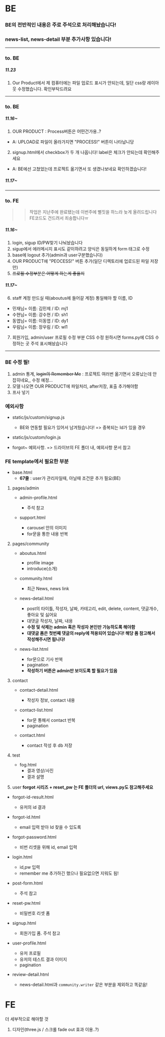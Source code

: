 # BE
### BE의 전반적인 내용은 주로 주석으로 처리해놨습니다!
### news-list, news-detail 부분 추가사항 있습니다!
---
### to. BE
##### 11.23
1. Our Product에서 제 컴퓨터에는 파일 업로드 표시가 안되는데, 일단 css랑 레이아웃 수정했습니다. 확인부탁드려요

---
### to. BE
##### 11.16~
1. OUR PRODUCT : Process버튼은 어떤건가용..?
  - A: UPLOAD로 파일이 올라가지면 "PROCESS!" 버튼이 나타납니당
2. signup.html에서 checkbox가 두 개 나옵니다! label은 체크가 안되는데 확인해주세요
  - A: BE에선 고쳤었는데 프로젝트 옮기면서 또 생겼나보네요 확인하겠습니다!
##### 11.17~
 

---
### to. FE
>> 작업은 지난주에 완료됐는데 이번주에 뻘짓을 하느라 늦게 올려드립니다 FE코드도 건드려서 죄송합니다ㅠ
##### 11.16~
1. login, sigup ID/PW찾기 나눠놨습니다
2. sigup에서 에러메시지 표시도 같이하려고 양식은 동일하게 form 태그로 수정
3. base에 logout 추가(admin과 user구분했습니다)
4. OUR PRODUCT에 "PEOCESS!" 버튼 추가(일단 디렉토리에 업로드된 파일 저장만)
5. ~~프로필 수정부분은 어떻게 하는게 좋을지~~
##### 11.17~
6. staff 계정 만드실 때(aboutus에 들어갈 계정) 통일해야 할 이름, ID
  - 민재님= 이름: 김민제 / ID: mj1
  - 수현님= 이름: 강수현 / ID: sh1
  - 동엽님= 이름: 이동엽 / ID: dy1
  - 우림님= 이름: 장우림 / ID: wl1
7. 회원가입, admin/user 프로필 수정 부분 CSS 수정 원하시면 forms.py에 CSS 수정하는 곳 주석 표시해놨습니다

---

### BE 수정 필!
1. admin 통계, ~~login의 Remember Me~~ : 프로젝트 여러번 옮기면서 오류났는데 안잡히네요,, 수정 예정...
2. 모델 나오면 OUR PRODUCT에 파일처리, after저장, 표출 추가해야함
3. 프사 넣기



### 예외사항 
- static/js/custom/signup.js
  - BE와 연동할 필요가 있어서 남겨뒀습니다! => 중복되는 Id가 있을 경우

- static/js/custom/login.js
- forgot~ 예외사항. => 드라이브의 FE 폴더 내, 예외사항 문서 참고

### FE template에서 필요한 부분

- base.html
  - **67줄** : user가 관리자일때, 아닐때 조건문 추가 필요(BE)

1. pages/admin
   - admin-profile.html
     - 주석 참고

   - support.html
     - carousel 안의 이미지
     - for문을 통한 내용 반복

2. pages/community
   - aboutus.html
     - profile image
     - introduce(소개)

   - community.html
     - 최근 News, news link

   - news-detail.html
     - post의 타이틀, 작성자, 날짜, 카테고리, edit, delete, content, 댓글개수, 좋아요 및 싫어요
     - 대댓글 작성자, 날짜, 내용
     - **수정 및 삭제는 admin 혹은 작성자 본인만 가능하도록 해야함**
     - **대댓글 폼은 첫번째 댓글의 reply에 적용되어 있습니다! 해당 폼 참고해서 작성해주시면 됩니다!**

   - news-list.html
     - for문으로 기사 반복
     - pagination
     - **작성하기 버튼은 admin만 보이도록 할 필요가 있음**


3. contact
   - contact-detail.html
     - 작성자 정보, contact 내용

   - contact-list.html
     - for문 통해서 contact 반복
     - pagination

   - contact.html
     - contact 작성 후 db 저장


4. test
   - fog.html
     - 결과 영상/사진
     - 결과 설명
  
5. user
**forgot 시리즈 + reset_pw 는 FE 폴더의 url, views.py도 참고해주세요**

- forgot-id-result.html
  - 유저의 id 결과

- forgot-id.html
  - email 입력 받아 Id 찾을 수 있도록

- forgot-password.html
  - 비번 리셋을 위해 id, email 입력

- login.html
  - id,pw 입력
  - remember me 추가하긴 했으나 필요없으면 지워도 됨!


- post-form.html
  - 주석 참고

- reset-pw.html
  - 비밀번호 리셋 폼

- signup.html
  - 회원가입 폼. 주석 참고

- user-profile.html
  - 유저 프로필
  - 유저의 테스트 결과 이미지
  - pagination

- review-detail.html
  - news-detail.html과  `community.writer` 같은 부분을 제외하고 똑같음!


# FE

더 세부적으로 해야할 것
1. 디자인(three.js / 스크롤 fade out 효과 이용..?)